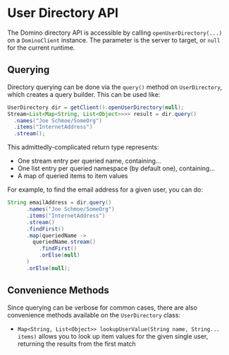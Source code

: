 # User Directory API

The Domino directory API is accessible by calling `openUserDirectory(...)` on a `DominoClient` instance. The parameter is the server to target, or `null` for the current runtime.

## Querying

Directory querying can be done via the `query()` method on `UserDirectory`, which creates a query builder. This can be used like:

```java
UserDirectory dir = getClient().openUserDirectory(null);
Stream<List<Map<String, List<Object>>>> result = dir.query()
  .names("Joe Schmoe/SomeOrg")
  .items("InternetAddress")
  .stream();
```

This admittedly-complicated return type represents:

- One stream entry per queried name, containing...
- One list entry per queried namespace (by default one), containing...
- A map of queried items to item values

For example, to find the email address for a given user, you can do:

```java
String emailAddress = dir.query()
      .names("Joe Schmoe/SomeOrg")
      .items("InternetAddress")
      .stream()
      .findFirst()
      .map(queriedName ->
        queriedName.stream()
          .findFirst()
          .orElse(null)
      )
      .orElse(null);
```

## Convenience Methods

Since querying can be verbose for common cases, there are also convenience methods available on the `UserDirectory` class:

- `Map<String, List<Object>> lookupUserValue(String name, String... items)` allows you to look up item values for the given single user, returning the results from the first match